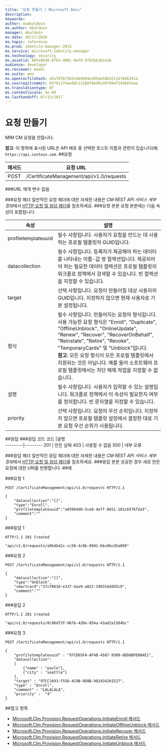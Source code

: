 ```yaml
---
title: "요청 만들기 | Microsoft Docs"
description: 
keywords: 
author: msmbaldwin
ms.author: mbaldwin
manager: mbaldwin
ms.date: 10/17/2016
ms.topic: reference
ms.prod: identity-manager-2015
ms.service: microsoft-identity-manager
ms.technology: security
ms.assetid: 80fe0656-6fb2-400c-9ef8-5f62b61b2a1b
audience: developer
ms.reviewer: mwahl
ms.suite: ems
ms.openlocfilehash: d5af8767583cb6999de399de58b321147846291a
ms.sourcegitcommit: 02fb1274ae0dc11288f8bd9cd4799af144b8feae
ms.translationtype: HT
ms.contentlocale: ko-KR
ms.lasthandoff: 07/13/2017
---
```

# <a name="create-request"></a>요청 만들기
MIM CM 요청을 만듭니다.

**참고**: 이 항목에 표시된 URL은 API 배포 중 선택한 호스트 이름과 관련이 있습니다(예: `https://api.contoso.com`.
##<a name="request"></a>요청


메서드  |요청 URL  
---------|---------
POST     |/CertificateManagement/api/v1.0/requests

###<a name="url-parameters"></a>URL 매개 변수
없음

###<a name="request-headers"></a>요청 헤더
일반적인 요청 헤더에 대한 자세한 내용은 *CM REST API 서비스 세부 정보*에서 [HTTP 요청 및 응답 헤더](certificate-management-rest-api-service-details.md#http-request-and-response-headers)를 참조하세요.
###<a name="request-body"></a>요청 본문
요청 본문에는 다음 속성이 포함됩니다.

속성 | 설명
---------|-----------
profiletemplateuuid | 필수 사항입니다. 사용자가 요청을 만드는 데 사용하는 프로필 템플릿의 GUID입니다.
datacollection | 필수 사항입니다. 등록자가 제공해야 하는 데이터를 나타내는 이름-값 쌍 컬렉션입니다. 제공되어야 하는 필요한 데이터 컬렉션은 프로필 템플릿의 워크플로 정책에서 검색할 수 있습니다. 빈 컬렉션을 지정할 수 있습니다.
target | 선택 사항입니다. 요청이 만들어질 대상 사용자의 GUID입니다. 지정하지 않으면 현재 사용자로 기본 설정됩니다.
형식 | 필수 사항입니다. 만들어지는 요청의 형식입니다. 사용 가능한 요청 형식은 "Enroll", "Duplicate", "OfflineUnblock", "OnlineUpdate", "Renew", "Recover", "RecoverOnBehalf", "Reinstate", "Retire", "Revoke", "TemporaryCards" 및 "Unblock"입니다.<br/>**참고**: 모든 요청 형식이 모든 프로필 템플릿에서 지원되는 것은 아닙니다. 예를 들어 소프트웨어 프로필 템플릿에서는 차단 해제 작업을 지정할 수 없습니다.
설명 | 필수 사항입니다. 사용자가 입력할 수 있는 설명입니다. 워크플로 정책에서 이 속성이 필요한지 여부를 정의합니다. 빈 문자열을 지정할 수 있습니다.
priority | 선택 사항입니다. 요청의 우선 순위입니다. 지정하지 않으면 프로필 템플릿 설정에서 결정한 대로 기본 요청 우선 순위가 사용됩니다.


##<a name="response"></a>응답
###<a name="response-codes"></a>응답 코드
코드  |설명  
---------|---------
201     | 만든 날짜
403 | 사용할 수 없음
500 | 내부 오류

###<a name="response-headers"></a>응답 헤더
일반적인 응답 헤더에 대한 자세한 내용은 *CM REST API 서비스 세부 정보*에서 [HTTP 요청 및 응답 헤더](certificate-management-rest-api-service-details.md#http-request-and-response-headers)를 참조하세요.
###<a name="response-body"></a>응답 본문
성공한 경우 새로 만든 요청에 대한 URI를 반환합니다.
##<a name="example"></a>예

###<a name="request-1"></a>요청 1
```
POST /CertificateManagement/api/v1.0/requests HTTP/1.1

{
    "datacollection":"[]",
    "type":"Enroll",
    "profiletemplateuuid":"a039b4d0-5ce8-4eff-8651-181c6576fda3",
    "comment":""
}
```
###<a name="response-1"></a>응답 1
```
HTTP/1.1 201 Created

"api/v1.0/requests/a9b4b42c-cc50-4c9b-89d1-bbc0bcd5a099"
```
###<a name="request-2"></a>요청 2
```
POST /CertificateManagement/api/v1.0/requests HTTP/1.1

{  
    "datacollection":"[]",
    "type":"Unblock",
    "smartcard":"17cf063d-e337-4aa9-a822-346554ddd3c9",
    "comment":""
}
```
###<a name="response-2"></a>응답 2
```
HTTP/1.1 201 Created

"api/v1.0/requests/0c96d73f-967b-420e-854a-43ad2a1504bc"
```       

###<a name="request-3"></a>요청 3
```
POST /CertificateManagement/api/v1.0/requests HTTP/1.1

{
    "profiletemplateuuid" : "97CD65FA-AF4B-4587-9309-0DD6BFD8B4E1",
    "datacollection":
    [
        {"name" : "pavle"},
        {"city" : "seattle"}
    ],
    "target" : "97CC3493-F556-4C9B-9D8B-982434201527",
    "type" : "Enroll",
    "comment" : "LALALALA",
    "priority" :  "4"
}
```
##<a name="see-also"></a>참고 항목

- [Microsoft.Clm.Provision.RequestOperations.InitiateEnroll 메서드](https://msdn.microsoft.com/library/windows/desktop/microsoft.clm.provision.requestoperations.initiateenroll.aspx)
- [Microsoft.Clm.Provision.RequestOperations.InitiateOfflineUnblock 메서드](https://msdn.microsoft.com/library/windows/desktop/microsoft.clm.provision.requestoperations.initiateofflineunblock.aspx)
- [Microsoft.Clm.Provision.RequestOperations.InitiateRecover 메서드](https://msdn.microsoft.com/library/windows/desktop/microsoft.clm.provision.requestoperations.initiaterecover.aspx)
- [Microsoft.Clm.Provision.RequestOperations.InitiateRetire 메서드](https://msdn.microsoft.com/library/windows/desktop/microsoft.clm.provision.requestoperations.initiateretire.aspx)
- [Microsoft.Clm.Provision.RequestOperations.InitiateUnblock 메서드](https://msdn.microsoft.com/library/windows/desktop/microsoft.clm.provision.requestoperations.initiateunblock.aspx)
